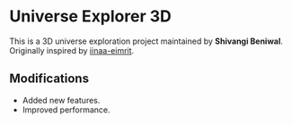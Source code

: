 # Universe Explorer 3D

This is a 3D universe exploration project maintained by **Shivangi Beniwal**.  
Originally inspired by [iinaa-eimrit](https://github.com/iinaa-eimrit/Universe-Explorer-3D).

## Modifications
- Added new features.
- Improved performance.
